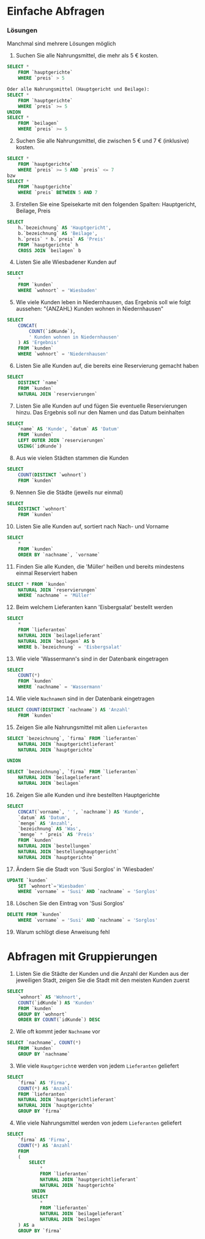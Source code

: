 # Einfache Abfragen
### Lösungen
Manchmal sind mehrere Lösungen möglich
1. Suchen Sie alle Nahrungsmittel, die mehr als 5 € kosten.
```SQL
SELECT *
    FROM `hauptgerichte`
    WHERE `preis` > 5

Oder alle Nahrungsmittel (Hauptgericht und Beilage):
SELECT *
    FROM `hauptgerichte`
    WHERE `preis` >= 5
UNION
SELECT *
    FROM `beilagen`
    WHERE `preis` >= 5
```

2. Suchen Sie alle Nahrungsmittel, die zwischen 5 € und 7 € (inklusive) kosten.
```SQL
SELECT *
    FROM `hauptgerichte`
    WHERE `preis` >= 5 AND `preis` <= 7
bzw
SELECT *
    FROM `hauptgerichte`
    WHERE `preis` BETWEEN 5 AND 7
```

3. Erstellen Sie eine Speisekarte mit den folgenden Spalten: Hauptgericht, Beilage, Preis
```SQL
SELECT
    h.`bezeichnung` AS 'Hauptgericht',
    b.`bezeichnung` AS 'Beilage',
    h.`preis` * b.`preis` AS 'Preis'
    FROM `hauptgerichte` h
    CROSS JOIN `beilagen` b
```

4. Listen Sie alle Wiesbadener Kunden auf
```SQL
SELECT
    *
    FROM `kunden`
    WHERE `wohnort` = 'Wiesbaden'
```

5. Wie viele Kunden leben in Niedernhausen, das Ergebnis soll wie folgt aussehen: "{ANZAHL} Kunden wohnen in Niedernhausen"
```SQL
SELECT
    CONCAT(
        COUNT(`idKunde`),
        ' Kunden wohnen in Niedernhausen'
    ) AS 'Ergebnis'
    FROM `kunden`
    WHERE `wohnort` = 'Niedernhausen'
```

6. Listen Sie alle Kunden auf, die bereits eine Reservierung gemacht haben
```SQL
SELECT
    DISTINCT `name`
    FROM `kunden`
    NATURAL JOIN `reservierungen`
```

7. Listen Sie alle Kunden auf und fügen Sie eventuelle Reservierungen hinzu. Das Ergebnis soll nur den Namen und das Datum beinhalten
```SQL
SELECT
    `name` AS 'Kunde', `datum` AS 'Datum'
    FROM `kunden`
    LEFT OUTER JOIN `reservierungen`
    USING(`idKunde`)
```

8. Aus wie vielen Städten stammen die Kunden
```SQL
SELECT
    COUNT(DISTINCT `wohnort`)
    FROM `kunden`
```

9. Nennen Sie die Städte (jeweils nur einmal)
```SQL
SELECT
    DISTINCT `wohnort`
    FROM `kunden`
```

10. Listen Sie alle Kunden auf, sortiert nach Nach- und Vorname
```SQL
SELECT
    *
    FROM `kunden`
    ORDER BY `nachname`, `vorname`
```

11. Finden Sie alle Kunden, die 'Müller' heißen und bereits mindestens einmal Reserviert haben
```SQL
SELECT * FROM `kunden`
	NATURAL JOIN `reservierungen`
    WHERE `nachname` = 'Müller'
```

12. Beim welchem Lieferanten kann 'Eisbergsalat' bestellt werden
```SQL
SELECT
	*
    FROM `lieferanten`
    NATURAL JOIN `beilagelieferant`
    NATURAL JOIN `beilagen` AS b
    WHERE b.`bezeichnung` = 'Eisbergsalat'
```

13. Wie viele 'Wassermann's sind in der Datenbank eingetragen
```SQL
SELECT
    COUNT(*)
    FROM `kunden`
    WHERE `nachname` = 'Wassermann'
```
14. Wie viele `Nachname`n sind in der Datenbank eingetragen
```SQL
SELECT COUNT(DISTINCT `nachname`) AS 'Anzahl'
	FROM `kunden`
```

15. Zeigen Sie alle Nahrungsmittel mit allen `Lieferanten`
```SQL
SELECT `bezeichnung`, `firma` FROM `lieferanten`
	NATURAL JOIN `hauptgerichtlieferant`
    NATURAL JOIN `hauptgerichte`

UNION

SELECT `bezeichnung`, `firma` FROM `lieferanten`
	NATURAL JOIN `beilagelieferant`
    NATURAL JOIN `beilagen`
```

16. Zeigen Sie alle Kunden und ihre bestellten Hauptgerichte
```SQL
SELECT
	CONCAT(`vorname`, ' ', `nachname`) AS 'Kunde',
    `datum` AS 'Datum',
    `menge` AS 'Anzahl',
    `bezeichnung` AS 'Was',
    `menge` * `preis` AS 'Preis'
    FROM `kunden`
    NATURAL JOIN `bestellungen`
    NATURAL JOIN `bestellunghauptgericht`
    NATURAL JOIN `hauptgerichte`
```

17. Ändern Sie die Stadt von 'Susi Sorglos' in 'Wiesbaden'
```SQL
UPDATE `kunden`
    SET `wohnort`='Wiesbaden'
    WHERE `vorname` = 'Susi' AND `nachname` = 'Sorglos'
```

18. Löschen Sie den Eintrag von 'Susi Sorglos'
```SQL
DELETE FROM `kunden`
    WHERE `vorname` = 'Susi' AND `nachname` = 'Sorglos'
```
19. Warum schlögt diese Anweisung fehl

# Abfragen mit Gruppierungen
1. Listen Sie die Städte der Kunden und die Anzahl der Kunden aus der jeweiligen Stadt, zeigen Sie die Stadt mit den meisten Kunden zuerst
```SQL
SELECT
    `wohnort` AS 'Wohnort',
    COUNT(`idKunde`) AS 'Kunden'
    FROM `kunden`
    GROUP BY `wohnort`
    ORDER BY COUNT(`idKunde`) DESC
```

2. Wie oft kommt jeder ``Nachname`` vor
```SQL
SELECT `nachname`, COUNT(*)
	FROM `kunden`
	GROUP BY `nachname`
```

3. Wie viele ``Hauptgericht``e werden von jedem ``Lieferanten`` geliefert
```SQL
SELECT
    `firma` AS 'Firma',
    COUNT(*) AS 'Anzahl'
    FROM `lieferanten`
    NATURAL JOIN `hauptgerichtlieferant`
    NATURAL JOIN `hauptgerichte`
    GROUP BY `firma`
```

4. Wie viele Nahrungsmittel werden von jedem ``Lieferanten`` geliefert
```SQL
SELECT
	`firma` AS 'Firma',
    COUNT(*) AS 'Anzahl'
    FROM
    (
        SELECT
            *
            FROM `lieferanten`
            NATURAL JOIN `hauptgerichtlieferant`
            NATURAL JOIN `hauptgerichte`
         UNION
         SELECT
            *
            FROM `lieferanten`
            NATURAL JOIN `beilagelieferant`
            NATURAL JOIN `beilagen`
    ) AS a
	GROUP BY `firma`
```
